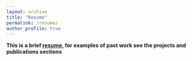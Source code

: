 ```yaml
---
layout: archive
title: "Resume"
permalink: /resume/
author_profile: true
---
```


**This is a brief [resume](/files/resume.pdf), for examples of past work see the projects and publications sections** 
